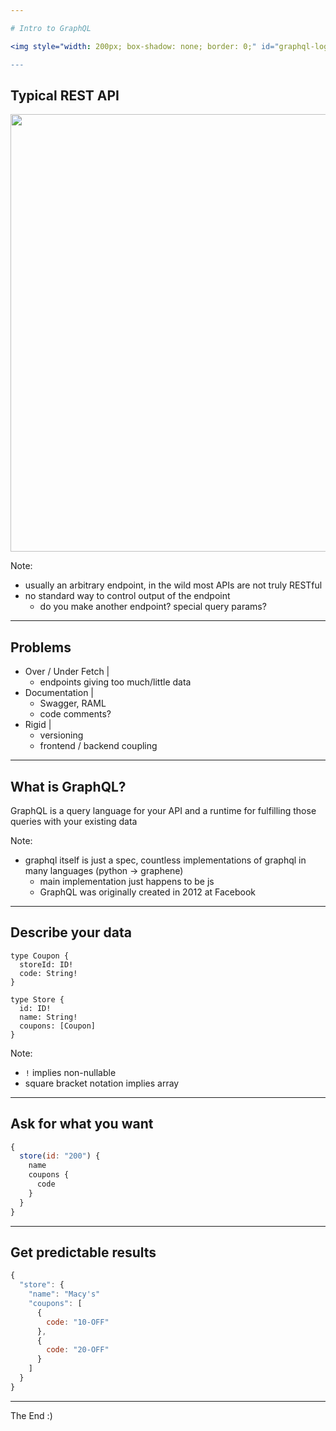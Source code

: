 ```yaml
---

# Intro to GraphQL

<img style="width: 200px; box-shadow: none; border: 0;" id="graphql-logo" src="http://graphql.org/img/logo.svg"/>

---
```


## Typical REST API

<img style="width: 700px; border: none; box-shadow: none;" src="https://olegilyenko.github.io/presentation-graphql-introduction/assets/img/rest-api.svg"/>

Note:  
- usually an arbitrary endpoint, in the wild most APIs are not truly RESTful
- no standard way to control output of the endpoint
    - do you make another endpoint? special query params?

---

## Problems

- Over / Under Fetch |
  - endpoints giving too much/little data
- Documentation |
  - Swagger, RAML
  - code comments?
- Rigid |
    - versioning
    - frontend / backend coupling
    
---

## What is GraphQL?

GraphQL is a query language for your API and a runtime for fulfilling those queries with your existing data

Note:
- graphql itself is just a spec, countless implementations of graphql in many languages (python -> graphene)
    - main implementation just happens to be js 
    - GraphQL was originally created in 2012 at Facebook
---

## Describe your data

```
type Coupon {
  storeId: ID!
  code: String!
}

type Store {
  id: ID!
  name: String!
  coupons: [Coupon]
}
```

Note:
- `!` implies non-nullable
- square bracket notation implies array

---

## Ask for what you want

```javascript
{
  store(id: "200") {
    name
    coupons {
      code
    }
  }
}
```

---

## Get predictable results

```javascript
{
  "store": {
    "name": "Macy's"
    "coupons": [
      {
        code: "10-OFF"
      },
      {
        code: "20-OFF"
      }
    ]
  }
}
```

---

The End :)
